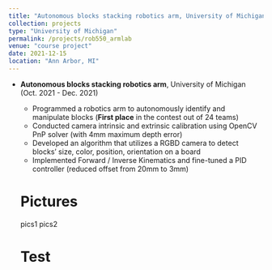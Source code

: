 ```yaml
---
title: "Autonomous blocks stacking robotics arm, University of Michigan"
collection: projects
type: "University of Michigan"
permalink: /projects/rob550_armlab
venue: "course project"
date: 2021-12-15
location: "Ann Arbor, MI"
---
```


<!-- {% include base_path %} -->

* **Autonomous blocks stacking robotics arm**, University of Michigan (Oct. 2021 - Dec. 2021)
  * Programmed a robotics arm to autonomously identify and manipulate blocks (**First place** in the contest out of 24 teams)
  * Conducted camera intrinsic and extrinsic calibration using OpenCV PnP solver (with 4mm maximum depth error)
  * Developed an algorithm that utilizes a RGBD camera to detect blocks’ size, color, position, orientation on a board
  * Implemented Forward / Inverse Kinematics and fine-tuned a PID controller (reduced offset from 20mm to 3mm)

  Pictures
  ======
  pics1
  pics2

  Test
  ======